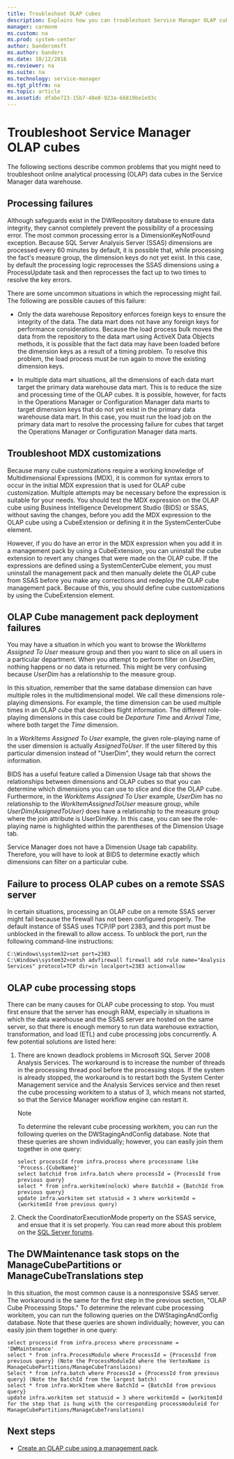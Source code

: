 ```yaml
---
title: Troubleshoot OLAP cubes
description: Explains how you can troubleshoot Service Manager OLAP cubes.
manager: carmonm
ms.custom: na
ms.prod: system-center
author: bandersmsft
ms.author: banders
ms.date: 10/12/2016
ms.reviewer: na
ms.suite: na
ms.technology: service-manager
ms.tgt_pltfrm: na
ms.topic: article
ms.assetid: dfabe723-15b7-40e0-923a-66819be1e93c
---
```


# Troubleshoot Service Manager OLAP cubes

The following sections describe common problems that you might need to troubleshoot online analytical processing \(OLAP\) data cubes in the Service Manager data warehouse.  

## Processing failures  
 Although safeguards exist in the DWRepository database to ensure data integrity, they cannot completely prevent the possibility of a processing error. The most common processing error is a DimensionKeyNotFound exception. Because SQL&nbsp;Server Analysis Server \(SSAS\) dimensions are processed every 60 minutes by default, it is possible that, while processing the fact's measure group, the dimension keys do not yet exist. In this case, by default the processing logic reprocesses the SSAS dimensions using a ProcessUpdate task and then reprocesses the fact up to two times to resolve the key errors.  

 There are some uncommon situations in which the reprocessing might fail. The following are possible causes of this failure:  

-   Only the data warehouse Repository enforces foreign keys to ensure the integrity of the data. The data mart does not have any foreign keys for performance considerations. Because the load process bulk moves the data from the repository to the data mart using ActiveX Data Objects methods, it is possible that the fact data may have been loaded before the dimension keys as a result of a timing problem. To resolve this problem, the load process must be run again to move the existing dimension keys.  

-   In multiple data mart situations, all the dimensions of each data mart target the primary data warehouse data mart. This is to reduce the size and processing time of the OLAP cubes. It is possible, however, for facts in the Operations Manager or Configuration Manager data marts to target dimension keys that do not yet exist in the primary data warehouse data mart. In this case, you must run the load job on the primary data mart to resolve the processing failure for cubes that target the Operations Manager or Configuration Manager data marts.  

## Troubleshoot MDX customizations  
 Because many cube customizations require a working knowledge of Multidimensional Expressions \(MDX\), it is common for syntax errors to occur in the initial MDX expression that is used for OLAP cube customization. Multiple attempts may be necessary before the expression is suitable for your needs. You should test the MDX expression on the OLAP cube using Business Intelligence Development Studio \(BIDS\) or SSAS, without saving the changes, before you add the MDX expression to the OLAP cube using a CubeExtension or defining it in the SystemCenterCube element.  

 However, if you do have an error in the MDX expression when you add it in a management pack by using a CubeExtension, you can uninstall the cube extension to revert any changes that were made on the OLAP cube. If the expressions are defined using a SystemCenterCube element, you must uninstall the management pack and then manually delete the OLAP cube from SSAS before you make any corrections and redeploy the OLAP cube management pack. Because of this, you should define cube customizations by using the CubeExtension element.  

## OLAP Cube management pack deployment failures  
 You may have a situation in which you want to browse the *WorkItems Assigned To User* measure group and then you want to slice on all users in a particular department. When you attempt to perform filter on *UserDim*, nothing happens or no data is returned. This might be very confusing because *UserDim* has a relationship to the measure group.  

 In this situation, remember that the same database dimension can have multiple roles in the multidimensional model. We call these dimensions role\-playing dimensions. For example, the time dimension can be used multiple times in an OLAP cube that describes flight information. The different role\-playing dimensions in this case could be *Departure Time* and *Arrival Time*, where both target the *Time* dimension.  

 In a *WorkItems Assigned To User* example, the given role\-playing name of the user dimension is actually *AssignedToUser*. If the user filtered by this particular dimension instead of "UserDim", they would return the correct information.  

 BIDS has a useful feature called a Dimension Usage tab that shows the relationships between dimensions and OLAP cubes so that you can determine which dimensions you can use to slice and dice the OLAP cube. Furthermore, in the *WorkItems Assigned To User* example, *UserDim* has no relationship to the *WorkItemAssignedToUser* measure group, while *UserDim\(AssignedToUser\)* does have a relationship to the measure group where the join attribute is UserDimKey. In this case, you can see the role\-playing name is highlighted within the parentheses of the Dimension Usage tab.  

 Service Manager does not have a Dimension Usage tab capability. Therefore, you will have to look at BIDS to determine exactly which dimensions can filter on a particular cube.  

## Failure to process OLAP cubes on a remote SSAS server  
 In certain situations, processing an OLAP cube on a remote SSAS server might fail because the firewall has not been configured properly. The default instance of SSAS uses TCP\/IP port 2383, and this port must be unblocked in the firewall to allow access. To unblock the port, run the following command\-line instructions:  

```  
C:\Windows\system32>set port=2383   
C:\Windows\system32>netsh advfirewall firewall add rule name="Analysis Services" protocol=TCP dir=in localport=2383 action=allow  
```  

## OLAP cube processing stops  
 There can be many causes for OLAP cube processing to stop. You must first ensure that the server has enough RAM, especially in situations in which the data warehouse and the SSAS server are hosted on the same server, so that there is enough memory to run data warehouse extraction, transformation, and load \(ETL\) and cube processing jobs concurrently. A few potential solutions are listed here:  

1.  There are known deadlock problems in Microsoft SQL&nbsp;Server&nbsp;2008 Analysis Services. The workaround is to increase the number of threads in the processing thread pool before the processing stops. If the system is already stopped, the workaround is to restart both the System Center Management service and the Analysis Services service and then reset the cube processing workitem to a status of 3, which means not started, so that the Service Manager workflow engine can restart it.  

    > [!NOTE]  
    >  To determine the relevant cube processing workitem, you can run the following queries on the DWStagingAndConfig database. Note that these queries are shown individually; however, you can easily join them together in one query:  

    ```  
    select processId from infra.process where processname like 'Process.{CubeName}'  
    select batchid from infra.batch where processId = {ProcessId from previous query}  
    select * from infra.workitem(nolock) where BatchId = {BatchId from previous query}  
    update infra.workitem set statusid = 3 where workitemId = {workitemId from previous query)  

    ```  

2.  Check the CoordinatorExecutionMode property on the SSAS service, and ensue that it is set properly. You can read more about this problem on the [SQL Server forums](https://go.microsoft.com/fwlink/p/?LinkId=403946).  

## The DWMaintenance task stops on the ManageCubePartitions or ManageCubeTranslations step  
 In this situation, the most common cause is a nonresponsive SSAS server. The workaround is the same for the first step in the previous section, "OLAP Cube Processing Stops." To determine the relevant cube processing workitem, you can run the following queries on the DWStagingAndConfig database. Note that these queries are shown individually; however, you can easily join them together in one query:  

```  
select processid from infra.process where processname = 'DWMaintenance'  
select * from infra.ProcessModule where ProcessId = {ProcessId from previous query} (Note the ProcessModuleId where the VertexName is ManageCubePartitions/ManageCubeTranslaions)  
Select * from infra.batch where ProcessId = {ProcessId from previous query} (Note the BatchId from the largest batch)  
select * from infra.WorkItem where BatchId = {BatchId from previous query}  
update infra.workitem set statusid = 3 where workitemId = {workitemId for the step that is hung with the corresponding processmoduleid for ManageCubePartitions/ManageCubeTranslations)  

```  

## Next steps

- [Create an OLAP cube using a management pack](create-olap-cube-mps.md).
